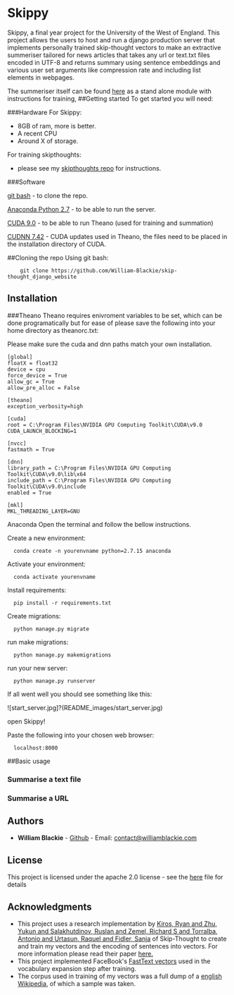 # Skippy
Skippy, a final year project for the University of the West of England. This project allows the users to host and run a django production server that implements personally trained skip-thought vectors to make an extractive summeriser tailored for news articles that takes any url or text.txt files encoded in UTF-8 and returns summary using sentence embeddings and various user set arguments like compression rate and including list elements in webpages.

The summeriser itself can be found [here]() as a stand alone module with instructions for training,
##Getting started
To get started you will need:

###Hardware
For Skippy:
* 8GB of ram, more is better.
* A recent CPU
* Around X of storage.

For training skipthoughts:
* please see my [skipthoughts repo](https://github.com/William-Blackie/Extractive_Skip-thought_Summeriser) for instructions.


###Software

[git bash](https://gitforwindows.org/) - to clone the repo.

[Anaconda Python 2.7](https://www.anaconda.com/distribution/) - to be able to run the server.

[CUDA 9.0](https://developer.nvidia.com/cuda-90-download-archive)  - to be able to run Theano (used for training and summation)

[CUDNN 7.42](https://developer.nvidia.com/rdp/cudnn-archive) - CUDA updates used in Theano, the files need to be placed in the installation directory of CUDA.

##Cloning the repo
Using git bash:
```
    git clone https://github.com/William-Blackie/skip-thought_django_website
```

## Installation
###Theano
Theano requires enivroment variables to be set, which can be done programatically but for ease of please save the following into your home directory as theanorc.txt:

Please make sure the cuda and dnn paths match your own installation.
```
[global]
floatX = float32
device = cpu
force_device = True
allow_gc = True
allow_pre_alloc = False

[theano]
exception_verbosity=high

[cuda]
root = C:\Program Files\NVIDIA GPU Computing Toolkit\CUDA\v9.0
CUDA_LAUNCH_BLOCKING=1 

[nvcc]
fastmath = True

[dnn] 
library_path = C:\Program Files\NVIDIA GPU Computing Toolkit\CUDA\v9.0\lib\x64
include_path = C:\Program Files\NVIDIA GPU Computing Toolkit\CUDA\v9.0\include
enabled = True

[mkl]
MKL_THREADING_LAYER=GNU
```

Anaconda
Open the terminal and follow the bellow instructions.

Create a new environment:
```
  conda create -n yourenvname python=2.7.15 anaconda
```

Activate your environment:
```
  conda activate yourenvname
```

Install requirements:
```
  pip install -r requirements.txt
```

Create migrations:
```
  python manage.py migrate
```

run make migrations:
```
  python manage.py makemigrations
```

run your new server:
```
  python manage.py runserver
```

If all went well you should see something like this:

![start_server.jpg]?(README_images/start_server.jpg)

open Skippy! 

Paste the following into your chosen web browser:
```
  localhost:8000
```

##Basic usage
### Summarise a text file

### Summarise a URL

##

## Authors

* **William Blackie** - [Github](https://github.com/William-Blackie) - Email: contact@williamblackie.com


## License

This project is licensed under the apache 2.0 license - see the [here](http://www.apache.org/licenses/LICENSE-2.0) file for details

## Acknowledgments

* This project uses a research implementation by [Kiros, Ryan and Zhu, Yukun and Salakhutdinov, Ruslan and Zemel, Richard S and Torralba, Antonio and Urtasun, Raquel and Fidler, Sanja](https://github.com/ryankiros/skip-thoughts) of Skip-Thought to create and train my vectors and the encoding of sentences into vectors. For more information please read their paper [here.](https://arxiv.org/abs/1506.06726)
* This project implemented FaceBook's [FastText vectors](https://fasttext.cc/docs/en/crawl-vectors.html) used in the vocabulary expansion step after training.
* The corpus used in training of my vectors was a full dump of a [english Wikipedia](https://dumps.wikimedia.org/), of which a sample was taken.
